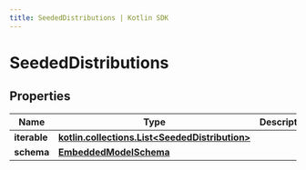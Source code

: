 ```yaml
---
title: SeededDistributions | Kotlin SDK
---
```




# SeededDistributions

## Properties
Name | Type | Description | Notes
------------ | ------------- | ------------- | -------------
**iterable** | [**kotlin.collections.List&lt;SeededDistribution&gt;**](SeededDistribution) |  | 
**schema** | [**EmbeddedModelSchema**](EmbeddedModelSchema) |  |  [optional]





